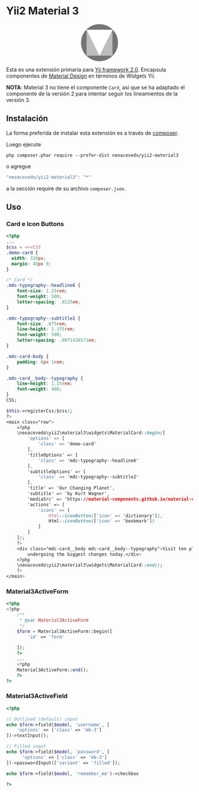 Yii2 Material 3
============

<p align="center">
<svg width="100" height="100" viewBox="0 0 24 24" xmlns="http://www.w3.org/2000/svg"><circle cx="12" cy="12" fill="#757575" r="12"/><path d="m3.6 3.6h16.8v16.8h-16.8z" fill="#bdbdbd"/><path d="m20.4 3.6-8.4 16.8-8.4-16.8z" fill="#fff"/><path d="m0 0h24v24h-24z" fill="none"/></svg>
</p>

Esta es una extensión primaria para [Yii framework 2.0](https://www.yiiframework.com). Encapsula componentes de [Material Design](https://m3.material.io/) en términos de Widgets Yii.

**NOTA**: Material 3 no tiene el componente `Card`, así que se ha adaptado el componente de la versión 2 para intentar seguir los lineamientos de la versión 3.

Instalación
------------

La forma preferida de instalar esta extensión es a través de [composer](http://getcomposer.org/download/).

Luego ejecute

```
php composer.phar require --prefer-dist neoacevedo/yii2-material3
```

o agregue

```js
"neoacevedo/yii2-material3": "*"
```

a la sección require de su archivo `composer.json`.

Uso
----

### Card e Icon Buttons

```php
<?php
...
$css = <<<CSS
.demo-card {
  width: 320px;
  margin: 48px 0;
}

/* Card */
.mdc-typography--headline6 {
    font-size: 1.25rem;
    font-weight: 500;
    letter-spacing: .0125em;
}

.mdc-typography--subtitle2 {
    font-size: .875rem;
    line-height: 1.375rem;
    font-weight: 500;
    letter-spacing: .0071428571em;
}

.mdc-card-body {
    padding: 8px 1rem;
}

.mdc-card__body--typography {
    line-height: 1.25rem;
    font-weight: 400;
}
CSS;

$this->registerCss($css);
?>
<main class="row">
    <?php
    \neoacevedo\yii2\material3\widgets\MaterialCard::begin([
        'options' => [
            'class' => 'demo-card'
        ],
        'titleOptions' => [
            'class' => 'mdc-typography--headline6'
        ],
        'subtitleOptions' => [
            'class' => 'mdc-typography--subtitle2'
        ],
        'title' => 'Our Changing Planet',
        'subtitle' => 'by Kurt Wagner',
        'mediaSrc' => 'https://material-components.github.io/material-components-web-catalog/static/media/photos/3x2/2.jpg',
        'actions' => [
            'icons' => [
                Html::iconButton(['icon' => 'dictionary']),
                Html::iconButton(['icon' => 'bookmark'])
            ]
        ]
    ]);
    ?>
    <div class="mdc-card__body mdc-card__body--typography">Visit ten places on our planet that are
        undergoing the biggest changes today.</div>
    <?php
    \neoacevedo\yii2\material3\widgets\MaterialCard::end();
    ?>
</main>
```

### Material3ActiveForm

```php
<?php
<?php
    /**
     * @var Material3ActiveForm
     */
    $form = Material3ActiveForm::begin([
        'id' => 'form'
        
    ]);
    ?>
    ...
    <?php
    Material3ActiveForm::end();
    ?>
?>

```

### Material3ActiveField

```php
<?php

// Outlined (default) input
echo $form->field($model, 'username', [
    'options' => ['class' => 'mb-3']
])->textInput();

// Filled input
echo $form->field($model, 'password', [
      'options' => ['class' => 'mb-3']
])->passwordInput(['variant' => 'filled']);

echo $form->field($model, 'remember_me')->checkbox

?>
```